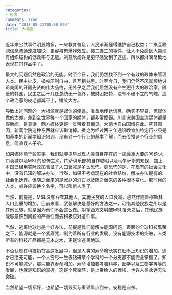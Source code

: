 ```yaml
---
categories:
- 思考
comments: true
date: "2018-08-27T00:00:00Z"
title: 大问题
---
```


近年来公共事件明显增多，一来教育普及，人民渐渐懂得维护自己权益；二来互联网信息流通速度加快，更容易有爆炸效应。接二连三的事件，让人不免感到人类现有组织结构的低效率与无能。刘慈欣或许是更早感受到了这些，所以都淋漓尽致地表现在其作品中了。 

最大的问题仍然是政治的无能。时至今日，我们仍然找不到一个有效的政体来管理人类。民主扯皮，极权压制自由，且互相抹黑。时至今日，我们仍然不厌其烦地讨论美国的开国先贤的伟大品格，无外乎之后我们居然没有产生更伟大的政治家。隔壁的韩国，民主之后十几任总统无一善终，被财团把持，没有不破不立的气魄，连个政治家的皮毛都算不上，嬉笑大方。


导致上述问题的一大根源就是媒体的傻逼。准备地传达信息，确实不容易，但媒体做的太差。差到全世界每一个国家的媒体，都非常傻逼。川普说美国主流媒体都是假新闻，是真话。西方媒体更是一贯带着其偏见。大清也自由国情在此。究其原因，新闻学院这种东西就应该取消掉。换之为经过两三年通识教育加特定行业只是加基本的新闻学知识培训。没有对一个行业的基本了解，而去传播这个行业的信息，简直误人子弟。 

 
如果媒体能干些实事，我们就能提早发现人类自身存在的一些最重大要的问题:人口衰减以及MSL的恐怖主义。门萨俱乐部的自作聪明以及马尔萨斯的短视，加上本国已经用实际政策验证了人口衰减是多么恐怖。更恐怖的是，在现有的社会文化中，没有已知的解决办法。当然，如果不考虑现在的社会结构，解决办法是有的:社会化抚养。但随之而来的是家庭的消亡以及随之而来的各种根本变化。那时候的人类，或许应该换个名字，可以叫新人类了。 

当然，前提是，MSL没有吞噬其他人。其他民族的人口衰减，必然伴随着穆斯林人口比重的增加。目前来看，武装解决是最好的方法之一，可惜其他民族之所以是其他民族，就是因为他们不会这么做。期望西方文明被MSL覆灭之后，其他民族能够意识到问题的严重性而去积极应对这件事。

当然，逃离地球也是个好办法，前提是我们能解决能源问题。表面的全球科技繁荣之下，能源就是一个紧箍咒，制约着所有行业的发展。没有能源技术的突破，人类所有的科技产品都是无本之木，更遑论逃离地球。 

不否认现在科技扔在高速发展中，但是人类的寿命增长实在赶不上知识的增加。通才已绝无可能，一个人穷尽一生去钻研某个学科的一个分支都不能完全掌握了。知识不可能减少，那只能靠寿命增加。寿命增加要考脑科学，医学以及生物学等等的发展，也就是知识的掌握。这是个死循环，是上帝给人的桎梏，也许人类永远无法突破。 

 
当然希望一切都好，也希望一切毁灭与重建早点到来。安稳是自杀。 

 

 

 

